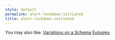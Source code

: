 ```yaml
---
style: default
permalink: alert-lockdown-initiated
title: alert-lockdown-initiated
---
```

You may also like:
[Variations on a Schema](http://scp-wiki.net/variations-on-a-schema)
[Eulogies](http://scp-wiki.net/eulogies)